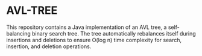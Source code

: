 # AVL-TREE
This repository contains a Java implementation of an AVL tree, a self-balancing binary search tree. The tree automatically rebalances itself during insertions and deletions to ensure O(log n) time complexity for search, insertion, and deletion operations.
